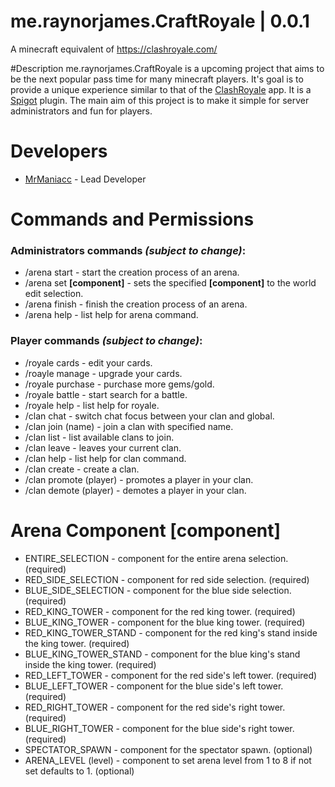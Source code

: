 # me.raynorjames.CraftRoyale | 0.0.1
A minecraft equivalent of https://clashroyale.com/

#Description
me.raynorjames.CraftRoyale is a upcoming project that aims to be the next popular pass time for many minecraft players. It's goal is to provide a unique experience similar to that of the [ClashRoyale](https://itunes.apple.com/nz/app/clash-royale/id1053012308?mt=8) app. It is a [Spigot](http://www.spigotmc.org/) plugin. The main aim of this project is to make it simple for server administrators and fun for players.

# Developers

* [MrManiacc](https://github.com/MrManiacc) - Lead Developer


# Commands and Permissions
### Administrators commands *(subject to change)*:
* /arena start - start the creation process of an arena.
* /arena set **[component]**  - sets the specified **[component]** to the world edit selection.
* /arena finish - finish the creation process of an arena.
* /arena help - list help for arena command.

### Player commands *(subject to change)*:
* /royale cards - edit your cards.
* /roayle manage - upgrade your cards.
* /royale purchase - purchase more gems/gold.
* /royale battle - start search for a battle.
* /royale help - list help for royale.
* /clan chat - switch chat focus between your clan and global.
* /clan join (name) - join a clan with specified name.
* /clan list - list available clans to join.
* /clan leave - leaves your current clan.
* /clan help - list help for clan command.
* /clan create - create a clan.
* /clan promote (player) - promotes a player in your clan.
* /clan demote (player) - demotes a player in your clan.


# Arena Component **[component]**
* ENTIRE_SELECTION - component for the entire arena selection. (required)
* RED_SIDE_SELECTION - component for red side selection. (required)
* BLUE_SIDE_SELECTION - component for the blue side selection.  (required)
* RED_KING_TOWER - component for the red king tower.  (required)
* BLUE_KING_TOWER - component for the blue king tower. (required)
* RED_KING_TOWER_STAND - component for the red king's stand inside the king tower. (required)
* BLUE_KING_TOWER_STAND - component for the blue king's stand inside the king tower. (required)
* RED_LEFT_TOWER - component for the red side's left tower. (required)
* BLUE_LEFT_TOWER - component for the blue side's left tower. (required)
* RED_RIGHT_TOWER - component for the red side's right tower. (required)
* BLUE_RIGHT_TOWER - component for the blue side's right tower. (required)
* SPECTATOR_SPAWN - component for the spectator spawn. (optional)
* ARENA_LEVEL (level) - component to set arena level from 1 to 8 if not set defaults to 1. (optional)
